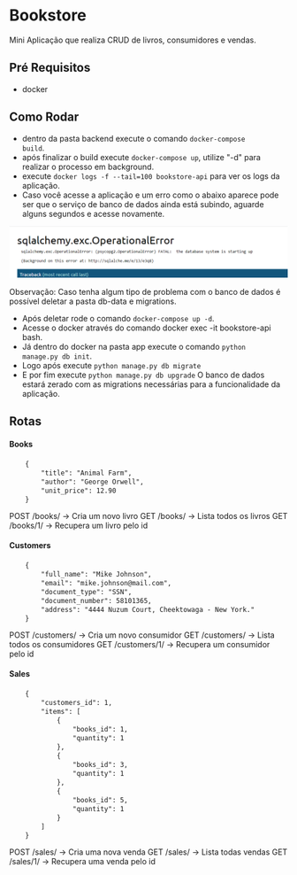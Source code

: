 # Bookstore
Mini Aplicação que realiza CRUD de livros, consumidores e vendas. 

## Pré Requisitos
- docker

## Como Rodar
- dentro da pasta backend execute o comando <code>docker-compose build</code>.
- após finalizar o build execute <code>docker-compose up</code>, utilize "-d" para realizar o processo em background.
- execute <code>docker logs -f --tail=100 bookstore-api</code> para ver os logs da aplicação.
- Caso você acesse a aplicação e um erro como o abaixo aparece pode ser que o serviço de banco de dados ainda está subindo, aguarde alguns segundos e acesse novamente.
<img src="./evidence.png" alt="Evidência: falha do serviço de banco de dados."/>

Observação: Caso tenha algum tipo de problema com o banco de dados é possível deletar a pasta db-data e migrations.
- Após deletar rode o comando <code>docker-compose up -d</code>.
- Acesse o docker através do comando docker exec -it bookstore-api bash.
- Já dentro do docker na pasta app execute o comando <code>python manage.py db init</code>.
- Logo após execute <code>python manage.py db migrate</code>
- E por fim execute <code>python manage.py db upgrade</code>
O banco de dados estará zerado com as migrations necessárias para a funcionalidade da aplicação. 
## Rotas

#### Books

```
    {
        "title": "Animal Farm",
        "author": "George Orwell",
        "unit_price": 12.90
    }
```
POST /books/ -> Cria um novo livro
GET /books/ -> Lista todos os livros
GET /books/1/ -> Recupera um livro pelo id

#### Customers 
```
    {
        "full_name": "Mike Johnson",
        "email": "mike.johnson@mail.com",
        "document_type": "SSN",
        "document_number": 58101365,
        "address": "4444 Nuzum Court, Cheektowaga - New York."
    }
```
POST /customers/ -> Cria um novo consumidor
GET /customers/ -> Lista todos os consumidores
GET /customers/1/ -> Recupera um consumidor pelo id

#### Sales
```
    {
        "customers_id": 1,
        "items": [
            {
                "books_id": 1,
                "quantity": 1
            },
            {
                "books_id": 3,
                "quantity": 1
            },
            {
                "books_id": 5,
                "quantity": 1
            }
        ]
    }
```
POST /sales/ -> Cria uma nova venda
GET /sales/ -> Lista todas vendas
GET /sales/1/ -> Recupera uma venda pelo id